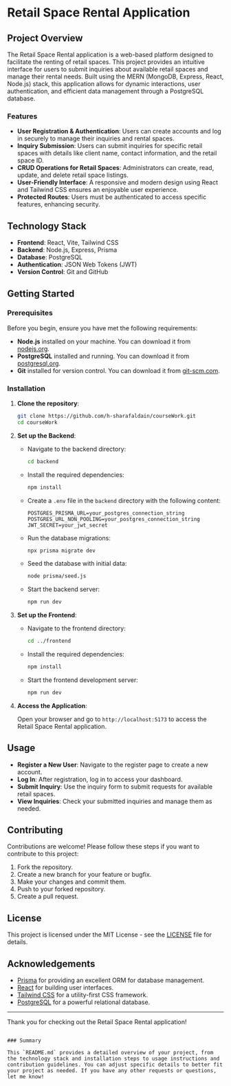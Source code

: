 
# Retail Space Rental Application

## Project Overview

The Retail Space Rental application is a web-based platform designed to facilitate the renting of retail spaces. This project provides an intuitive interface for users to submit inquiries about available retail spaces and manage their rental needs. Built using the MERN (MongoDB, Express, React, Node.js) stack, this application allows for dynamic interactions, user authentication, and efficient data management through a PostgreSQL database.

### Features

- **User Registration & Authentication**: Users can create accounts and log in securely to manage their inquiries and rental spaces.
- **Inquiry Submission**: Users can submit inquiries for specific retail spaces with details like client name, contact information, and the retail space ID.
- **CRUD Operations for Retail Spaces**: Administrators can create, read, update, and delete retail space listings.
- **User-Friendly Interface**: A responsive and modern design using React and Tailwind CSS ensures an enjoyable user experience.
- **Protected Routes**: Users must be authenticated to access specific features, enhancing security.

## Technology Stack

- **Frontend**: React, Vite, Tailwind CSS
- **Backend**: Node.js, Express, Prisma
- **Database**: PostgreSQL
- **Authentication**: JSON Web Tokens (JWT)
- **Version Control**: Git and GitHub

## Getting Started

### Prerequisites

Before you begin, ensure you have met the following requirements:

- **Node.js** installed on your machine. You can download it from [nodejs.org](https://nodejs.org/).
- **PostgreSQL** installed and running. You can download it from [postgresql.org](https://www.postgresql.org/download/).
- **Git** installed for version control. You can download it from [git-scm.com](https://git-scm.com/downloads).

### Installation

1. **Clone the repository**:

   ```bash
   git clone https://github.com/h-sharafaldain/courseWork.git
   cd courseWork


2. **Set up the Backend**:

   - Navigate to the backend directory:

     ```bash
     cd backend
     ```

   - Install the required dependencies:

     ```bash
     npm install
     ```

   - Create a `.env` file in the `backend` directory with the following content:

     ```plaintext
     POSTGRES_PRISMA_URL=your_postgres_connection_string
     POSTGRES_URL_NON_POOLING=your_postgres_connection_string
     JWT_SECRET=your_jwt_secret
     ```

   - Run the database migrations:

     ```bash
     npx prisma migrate dev
     ```

   - Seed the database with initial data:

     ```bash
     node prisma/seed.js
     ```

   - Start the backend server:

     ```bash
     npm run dev
     ```

3. **Set up the Frontend**:

   - Navigate to the frontend directory:

     ```bash
     cd ../frontend
     ```

   - Install the required dependencies:

     ```bash
     npm install
     ```

   - Start the frontend development server:

     ```bash
     npm run dev
     ```

4. **Access the Application**:

   Open your browser and go to `http://localhost:5173` to access the Retail Space Rental application.

## Usage

- **Register a New User**: Navigate to the register page to create a new account.
- **Log In**: After registration, log in to access your dashboard.
- **Submit Inquiry**: Use the inquiry form to submit requests for available retail spaces.
- **View Inquiries**: Check your submitted inquiries and manage them as needed.

## Contributing

Contributions are welcome! Please follow these steps if you want to contribute to this project:

1. Fork the repository.
2. Create a new branch for your feature or bugfix.
3. Make your changes and commit them.
4. Push to your forked repository.
5. Create a pull request.

## License

This project is licensed under the MIT License - see the [LICENSE](LICENSE) file for details.

## Acknowledgements

- [Prisma](https://www.prisma.io/) for providing an excellent ORM for database management.
- [React](https://reactjs.org/) for building user interfaces.
- [Tailwind CSS](https://tailwindcss.com/) for a utility-first CSS framework.
- [PostgreSQL](https://www.postgresql.org/) for a powerful relational database.

---

Thank you for checking out the Retail Space Rental application!
```

### Summary

This `README.md` provides a detailed overview of your project, from the technology stack and installation steps to usage instructions and contribution guidelines. You can adjust specific details to better fit your project as needed. If you have any other requests or questions, let me know!
